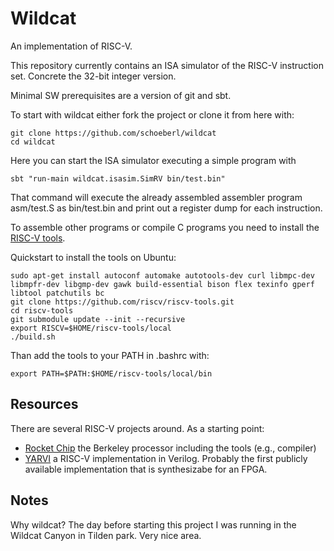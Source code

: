 # Wildcat

An implementation of RISC-V.

This repository currently contains an ISA simulator of the RISC-V instruction
set. Concrete the 32-bit integer version.

Minimal SW prerequisites are a version of git and sbt.

To start with wildcat either fork the project or clone it from here with:

    git clone https://github.com/schoeberl/wildcat
    cd wildcat

Here you can start the ISA simulator executing a simple program with

    sbt "run-main wildcat.isasim.SimRV bin/test.bin"

That command will execute the already assembled assembler program asm/test.S
as bin/test.bin and print out a register dump for each instruction.

To assemble other programs or compile C programs you need to install
the [RISC-V tools](https://github.com/riscv/riscv-tools).

Quickstart to install the tools on Ubuntu:

    sudo apt-get install autoconf automake autotools-dev curl libmpc-dev libmpfr-dev libgmp-dev gawk build-essential bison flex texinfo gperf libtool patchutils bc
    git clone https://github.com/riscv/riscv-tools.git
    cd riscv-tools
    git submodule update --init --recursive
    export RISCV=$HOME/riscv-tools/local
    ./build.sh

Than add the tools to your PATH in .bashrc with:

    export PATH=$PATH:$HOME/riscv-tools/local/bin

## Resources

There are several RISC-V projects around. As a starting point:

 * [Rocket Chip](https://github.com/ucb-bar/rocket-chip) the Berkeley processor including the tools (e.g., compiler)
 * [YARVI](https://github.com/tommythorn/yarvi) a RISC-V implementation in Verilog. Probably the first publicly available implementation that is synthesizabe for an FPGA.

## Notes

Why wildcat? The day before starting this project I was running
in the Wildcat Canyon in Tilden park. Very nice area.
